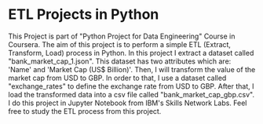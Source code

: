 # ETL Projects in Python
This Project is part of "Python Project for Data Engineering" Course in Coursera. The aim of this project is to perform a simple ETL (Extract, Transform, Load) process in Python.
In this project I extract a dataset called "bank_market_cap_1.json". This dataset has two attributes which are: 'Name' and 'Market Cap (US$ Billion)'.
Then, I will transform the value of the market cap from USD to GBP. In order to that, I use a dataset called "exchange_rates" to define the exchange rate from USD to GBP.
After that, I load the transformed data into a csv file called "bank_market_cap_gbp.csv".
I do this project in Jupyter Notebook from IBM's Skills Network Labs.
Feel free to study the ETL process from this project.
